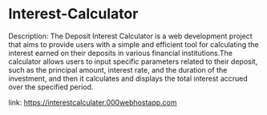 # Interest-Calculator

Description: The Deposit Interest Calculator is a web development project that aims to
provide users with a simple and efficient tool for calculating the interest
earned on their deposits in various financial institutions.The calculator allows
users to input specific parameters related to their deposit, such as the
principal amount, interest rate, and the duration of the investment, and then it
calculates and displays the total interest accrued over the specified period.

link: https://interestcalculater.000webhostapp.com
